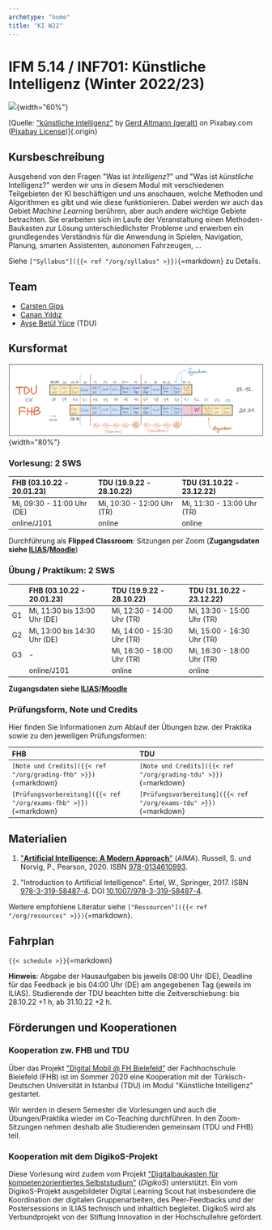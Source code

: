 ```yaml
---
archetype: "home"
title: "KI W22"
---
```



# IFM 5.14 / INF701: Künstliche Intelligenz (Winter 2022/23)

![](https://cdn.pixabay.com/photo/2018/09/27/09/22/artificial-intelligence-3706562_1280.jpg){width="60%"}

[Quelle: ["künstliche intelligenz"](https://pixabay.com/de/illustrations/k%c3%bcnstliche-intelligenz-netzwerk-3706562/) by [Gerd Altmann (geralt)](https://pixabay.com/de/users/geralt-9301/) on Pixabay.com ([Pixabay License](https://pixabay.com/de/service/license/))]{.origin}


## Kursbeschreibung

Ausgehend von den Fragen "Was ist _Intelligenz_?" und "Was ist _künstliche_ Intelligenz?"
werden wir uns in diesem Modul mit verschiedenen Teilgebieten der KI beschäftigen und
uns anschauen, welche Methoden und Algorithmen es gibt und wie diese funktionieren. Dabei
werden wir auch das Gebiet _Machine Learning_ berühren, aber auch andere wichtige Gebiete
betrachten. Sie erarbeiten sich im Laufe der Veranstaltung einen Methoden-Baukasten zur
Lösung unterschiedlichster Probleme und erwerben ein grundlegendes Verständnis für die
Anwendung in Spielen, Navigation, Planung, smarten Assistenten, autonomen Fahrzeugen, ...

Siehe `["Syllabus"]({{< ref "/org/syllabus" >}})`{=markdown} zu Details.


## Team

-   [Carsten Gips](https://www.fh-bielefeld.de/minden/ueber-uns/personenverzeichnis/carsten-gips)
-   [Canan Yıldız](http://people.tau.edu.tr/people.show/cananyildiz/de)
-   [Ayşe Betül Yüce](http://people.tau.edu.tr/people.show/abyuce/de) (TDU)


## Kursformat

![](images/fahrplan_v3.png){width="80%"}

### Vorlesung: 2 SWS

| FHB (03.10.22 - 20.01.23)  | TDU (19.9.22 - 28.10.22)   | TDU (31.10.22 - 23.12.22)  |
|:---------------------------|:---------------------------|:---------------------------|
| Mi, 09:30 - 11:00 Uhr (DE) | Mi, 10:30 - 12:00 Uhr (TR) | Mi, 11:30 - 13:00 Uhr (TR) |
| online/J101                | online                     | online                     |

Durchführung als **Flipped Classroom**: Sitzungen per Zoom (**Zugangsdaten siehe [ILIAS]/[Moodle]**)

### Übung / Praktikum: 2 SWS

|    | FHB (03.10.22 - 20.01.23)    | TDU (19.9.22 - 28.10.22)   | TDU (31.10.22 - 23.12.22)  |
|:---|:-----------------------------|:---------------------------|:---------------------------|
| G1 | Mi, 11:30 bis 13:00 Uhr (DE) | Mi, 12:30 - 14:00 Uhr (TR) | Mi, 13:30 - 15:00 Uhr (TR) |
| G2 | Mi, 13:00 bis 14:30 Uhr (DE) | Mi, 14:00 - 15:30 Uhr (TR) | Mi, 15:00 - 16:30 Uhr (TR) |
| G3 | -                            | Mi, 16:30 - 18:00 Uhr (TR) | Mi, 16:30 - 18:00 Uhr (TR) |
|    | online/J101                  | online                     | online                     |

**Zugangsdaten siehe [ILIAS]/[Moodle]**

[ILIAS]: https://www.fh-bielefeld.de/elearning/goto.php?target=crs_1091712&client_id=FH-Bielefeld
[Moodle]: https://muh.moodle.tau.edu.tr/course/view.php?id=3

### Prüfungsform, Note und Credits

Hier finden Sie Informationen zum Ablauf der Übungen bzw. der Praktika sowie zu den jeweiligen Prüfungsformen:

| FHB                                                               | TDU                                                               |
|:------------------------------------------------------------------|:------------------------------------------------------------------|
| `[Note und Credits]({{< ref "/org/grading-fhb" >}})`{=markdown}   | `[Note und Credits]({{< ref "/org/grading-tdu" >}})`{=markdown}   |
| `[Prüfungsvorbereitung]({{< ref "/org/exams-fhb" >}})`{=markdown} | `[Prüfungsvorbereitung]({{< ref "/org/exams-tdu" >}})`{=markdown} |


## Materialien

1.  ["**Artificial Intelligence: A Modern Approach**"](http://aima.cs.berkeley.edu/) (_AIMA_).
    Russell, S. und Norvig, P., Pearson, 2020.
    ISBN [978-0134610993](https://www.digibib.net/openurl/Bi10?isbn=978-0134610993).

2.  "Introduction to Artificial Intelligence".
    Ertel, W., Springer, 2017.
    ISBN [978-3-319-58487-4](https://www.digibib.net/openurl/Bi10?isbn=978-3-319-58487-4).
    DOI [10.1007/978-3-319-58487-4](https://doi.org/10.1007/978-3-319-58487-4).

Weitere empfohlene Literatur siehe `["Ressourcen"]({{< ref "/org/resources" >}})`{=markdown}.


## Fahrplan

`{{< schedule >}}`{=markdown}

**Hinweis**: Abgabe der Hausaufgaben bis jeweils 08:00 Uhr (DE), Deadline für das Feedback
je bis 04:00 Uhr (DE) am angegebenen Tag (jeweils im ILIAS). Studierende der TDU beachten
bitte die Zeitverschiebung: bis 28.10.22 +1 h, ab 31.10.22 +2 h.


## Förderungen und Kooperationen

### Kooperation zw. FHB und TDU

Über das Projekt ["Digital Mobil @ FH Bielefeld"] der Fachhochschule Bielefeld (FHB) ist
im Sommer 2020 eine Kooperation mit der Türkisch-Deutschen Universität in Istanbul (TDU)
im Modul "Künstliche Intelligenz" gestartet.

Wir werden in diesem Semester die Vorlesungen und auch die Übungen/Praktika wieder im
Co-Teaching durchführen. In den Zoom-Sitzungen nehmen deshalb alle Studierenden gemeinsam
(TDU und FHB) teil.

["Digital Mobil @ FH Bielefeld"]: https://www.fh-bielefeld.de/en/digitalmobil

### Kooperation mit dem DigikoS-Projekt

Diese Vorlesung wird zudem vom Projekt ["Digitalbaukasten für kompetenzorientiertes Selbststudium"]
(_DigikoS_) unterstützt. Ein vom DigikoS-Projekt ausgebildeter Digital Learning Scout hat
insbesondere die Koordination der digitalen Gruppenarbeiten, des Peer-Feedbacks und der
Postersessions in ILIAS technisch und inhaltlich begleitet. DigikoS wird als Verbundprojekt
von der Stiftung Innovation in der Hochschullehre gefördert.

["Digitalbaukasten für kompetenzorientiertes Selbststudium"]: https://www.digikos.de
